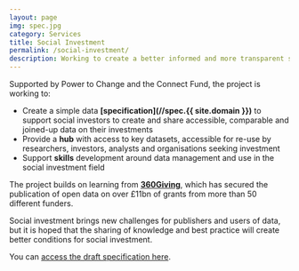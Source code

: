 ```yaml
---
layout: page
img: spec.jpg
category: Services
title: Social Investment
permalink: /social-investment/
description: Working to create a better informed and more transparent social investment market in the UK, with better measurement of impact, increased lending efficiency and more strategic decision making
---
```

Supported by Power to Change and the Connect Fund, the project is working to:

*   Create a simple data **[specification](//spec.{{ site.domain }})** to support social investors to create and share accessible, comparable and joined-up data on their investments
*   Provide a **hub** with access to key datasets, accessible for re-use by researchers, investors, analysts and organisations seeking investment
*   Support **skills** development around data management and use in the social investment field

The project builds on learning from **[360Giving](http://www.threesixtygiving.org/)**, which has secured the publication of open data on over £11bn of grants from more than 50 different funders.

Social investment brings new challenges for publishers and users of data, but it is hoped that the sharing of knowledge and best practice will create better conditions for social investment.

You can [access the draft specification here](http://spec.socialeconomydatalab.org).